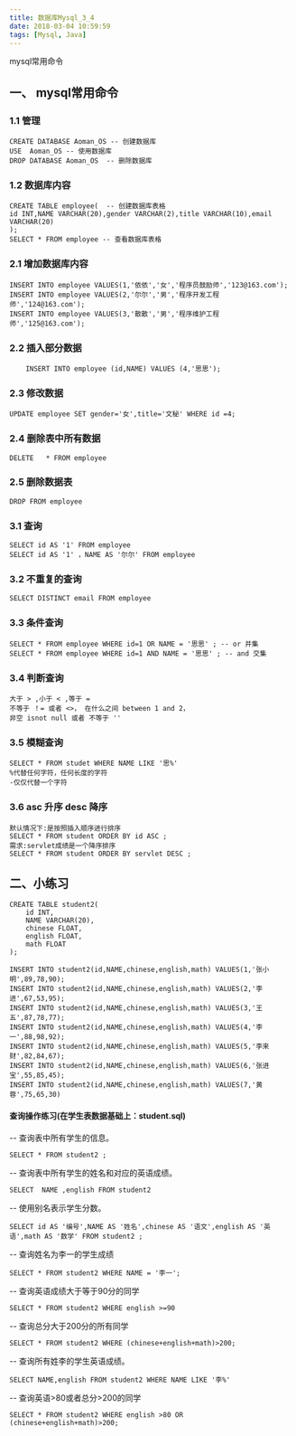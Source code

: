 ```yaml
---
title: 数据库Mysql_3_4
date: 2018-03-04 10:59:59
tags: [Mysql, Java]
---
```

mysql常用命令
<!--more-->
##  一、 mysql常用命令
### 1.1 管理

    CREATE DATABASE Aoman_OS -- 创建数据库
	USE  Aoman_OS -- 使用数据库
	DROP DATABASE Aoman_OS  -- 删除数据库

### 1.2 数据库内容
	CREATE TABLE employee(  -- 创建数据库表格
	id INT,NAME VARCHAR(20),gender VARCHAR(2),title VARCHAR(10),email VARCHAR(20)
	);
	SELECT * FROM employee -- 查看数据库表格

### 2.1 增加数据库内容
	INSERT INTO employee VALUES(1,'依依','女','程序员鼓励师','123@163.com');
	INSERT INTO employee VALUES(2,'尔尔','男','程序开发工程师','124@163.com');
	INSERT INTO employee VALUES(3,'散散','男','程序维护工程师','125@163.com');

### 2.2 插入部分数据
		INSERT INTO employee (id,NAME) VALUES (4,'思思');

### 2.3 修改数据
	UPDATE employee SET gender='女',title='文秘' WHERE id =4;

### 2.4 删除表中所有数据
	DELETE	 * FROM employee

### 2.5 删除数据表
	DROP FROM employee

### 3.1 查询
	SELECT id AS '1' FROM employee
	SELECT id AS '1' ，NAME AS '尔尔' FROM employee

### 3.2 不重复的查询
	SELECT DISTINCT email FROM employee

### 3.3 条件查询
	SELECT * FROM employee WHERE id=1 OR NAME = '思思' ; -- or 并集
	SELECT * FROM employee WHERE id=1 AND NAME = '思思' ; -- and 交集

### 3.4 判断查询
	大于 > ,小于 < ,等于 = 
	不等于 ！= 或者 <>， 在什么之间 between 1 and 2，
	非空 isnot null 或者 不等于 ''

### 3.5 模糊查询
	SELECT * FROM studet WHERE NAME LIKE '思%'
	%代替任何字符，任何长度的字符
	-仅仅代替一个字符


### 3.6 asc 升序 desc 降序
	默认情况下:是按照插入顺序进行排序
	SELECT * FROM student ORDER BY id ASC ;
	需求:servlet成绩是一个降序排序
	SELECT * FROM student ORDER BY servlet DESC ;

## 二、小练习

	CREATE TABLE student2(
		id INT,
		NAME VARCHAR(20),
		chinese FLOAT,
		english FLOAT,
		math FLOAT
	);

	INSERT INTO student2(id,NAME,chinese,english,math) VALUES(1,'张小明',89,78,90);
	INSERT INTO student2(id,NAME,chinese,english,math) VALUES(2,'李进',67,53,95);
	INSERT INTO student2(id,NAME,chinese,english,math) VALUES(3,'王五',87,78,77);
	INSERT INTO student2(id,NAME,chinese,english,math) VALUES(4,'李一',88,98,92);
	INSERT INTO student2(id,NAME,chinese,english,math) VALUES(5,'李来财',82,84,67);
	INSERT INTO student2(id,NAME,chinese,english,math) VALUES(6,'张进宝',55,85,45);
	INSERT INTO student2(id,NAME,chinese,english,math) VALUES(7,'黄蓉',75,65,30)


#### 查询操作练习(在学生表数据基础上：student.sql)
-- 	查询表中所有学生的信息。

	SELECT * FROM student2 ;
-- 查询表中所有学生的姓名和对应的英语成绩。

	SELECT  NAME ,english FROM student2
-- 	使用别名表示学生分数。

	SELECT id AS '编号',NAME AS '姓名',chinese AS '语文',english AS '英语',math AS '数学' FROM student2 ;

-- 	查询姓名为李一的学生成绩

	SELECT * FROM student2 WHERE NAME = '李一';

-- 	查询英语成绩大于等于90分的同学

	SELECT * FROM student2 WHERE english >=90

-- 	查询总分大于200分的所有同学

	SELECT * FROM student2 WHERE (chinese+english+math)>200;

-- 	查询所有姓李的学生英语成绩。

	SELECT NAME,english FROM student2 WHERE NAME LIKE '李%'

-- 	查询英语>80或者总分>200的同学

	SELECT * FROM student2 WHERE english >80 OR (chinese+english+math)>200;
